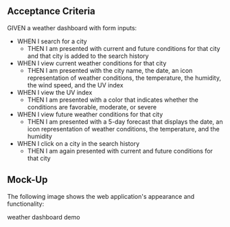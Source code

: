## Acceptance Criteria

GIVEN a weather dashboard with form inputs:
- WHEN I search for a city
    - THEN I am presented with current and future conditions for that city and that city is added to the search history
- WHEN I view current weather conditions for that city
    - THEN I am presented with the city name, the date, an icon representation of weather conditions, the temperature, the humidity, the wind speed, and the UV index
- WHEN I view the UV index
    - THEN I am presented with a color that indicates whether the conditions are favorable, moderate, or severe
- WHEN I view future weather conditions for that city
    - THEN I am presented with a 5-day forecast that displays the date, an icon representation of weather conditions, the temperature, and the humidity
- WHEN I click on a city in the search history
    - THEN I am again presented with current and future conditions for that city

## Mock-Up
The following image shows the web application's appearance and functionality:

weather dashboard demo

